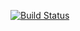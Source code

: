 [![Build Status](https://travis-ci.org/mailoptin/core.svg?branch=master)](https://travis-ci.org/mailoptin/core)